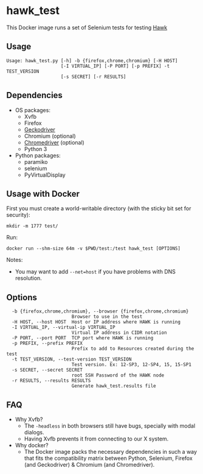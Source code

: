 # hawk_test

This Docker image runs a set of Selenium tests for testing [Hawk](https://github.com/ClusterLabs/hawk/)

## Usage

```
Usage: hawk_test.py [-h] -b {firefox,chrome,chromium} [-H HOST]
                    [-I VIRTUAL_IP] [-P PORT] [-p PREFIX] -t TEST_VERSION
                    [-s SECRET] [-r RESULTS]
```

## Dependencies

- OS packages:
  - Xvfb
  - Firefox
  - [Geckodriver](https://github.com/mozilla/geckodriver/releases)
  - Chromium (optional)
  - [Chromedriver](https://chromedriver.chromium.org/downloads) (optional)
  - Python 3
- Python packages:
  - paramiko
  - selenium
  - PyVirtualDisplay

## Usage with Docker

First you must create a world-writable directory (with the sticky bit set for security):

`mkdir -m 1777 test/`

Run:

```docker run --shm-size 64m -v $PWD/test:/test hawk_test [OPTIONS]```

Notes:
  - You may want to add `--net=host` if you have problems with DNS resolution.

## Options

```
  -b {firefox,chrome,chromium}, --browser {firefox,chrome,chromium}
                        Browser to use in the test
  -H HOST, --host HOST  Host or IP address where HAWK is running
  -I VIRTUAL_IP, --virtual-ip VIRTUAL_IP
                        Virtual IP address in CIDR notation
  -P PORT, --port PORT  TCP port where HAWK is running
  -p PREFIX, --prefix PREFIX
                        Prefix to add to Resources created during the test
  -t TEST_VERSION, --test-version TEST_VERSION
                        Test version. Ex: 12-SP3, 12-SP4, 15, 15-SP1
  -s SECRET, --secret SECRET
                        root SSH Password of the HAWK node
  -r RESULTS, --results RESULTS
                        Generate hawk_test.results file
```

## FAQ

- Why Xvfb?
  - The `-headless` in both browsers still have bugs, specially with modal dialogs.
  - Having Xvfb prevents it from connecting to our X system.
- Why docker?
  - The Docker image packs the necessary dependencies in such a way that fits the compatibility matrix between Python, Selenium, Firefox (and Geckodriver) & Chromium (and Chromedriver).
